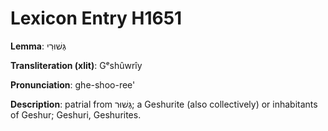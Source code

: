 # Lexicon Entry H1651

**Lemma**: גְּשׁוּרִי

**Transliteration (xlit)**: Gᵉshûwrîy

**Pronunciation**: ghe-shoo-ree'

**Description**:
patrial from גְּשׁוּר; a Geshurite (also collectively) or inhabitants of Geshur; Geshuri, Geshurites.
